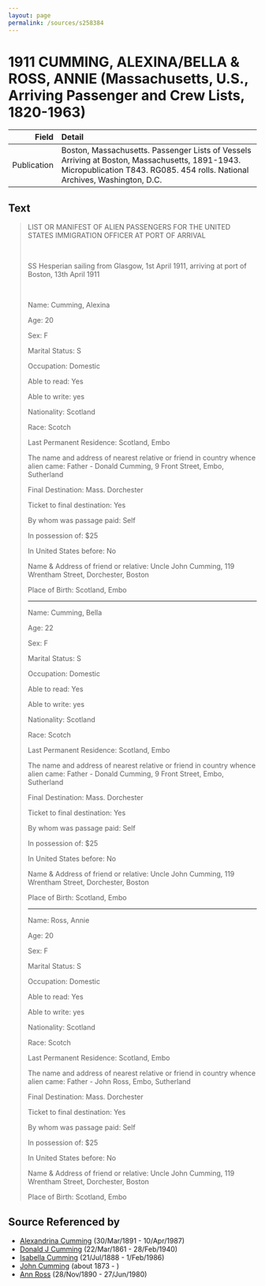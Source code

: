 ```yaml
---
layout: page
permalink: /sources/s258384
---
```


# 1911 CUMMING, ALEXINA/BELLA & ROSS, ANNIE (Massachusetts, U.S., Arriving Passenger and Crew Lists, 1820-1963)

Field | Detail
---:|:---
Publication | Boston, Massachusetts. Passenger Lists of Vessels Arriving at Boston, Massachusetts, 1891-1943. Micropublication T843. RG085. 454 rolls. National Archives, Washington, D.C.

## Text

> LIST OR MANIFEST OF ALIEN PASSENGERS FOR THE UNITED STATES IMMIGRATION OFFICER AT PORT OF ARRIVAL
>
> <br/>
>
> SS Hesperian sailing from Glasgow, 1st April 1911, arriving at port of Boston, 13th April 1911
>
> <br/>
>
> Name: Cumming, Alexina
>
> Age: 20
>
> Sex: F
>
> Marital Status: S
>
> Occupation: Domestic
>
> Able to read: Yes
>
> Able to write: yes
>
> Nationality: Scotland
>
> Race: Scotch
>
> Last Permanent Residence: Scotland, Embo
>
> The name and address of nearest relative or friend in country whence alien came: Father - Donald Cumming, 9 Front Street, Embo, Sutherland
>
> Final Destination: Mass. Dorchester
>
> Ticket to final destination: Yes
>
> By whom was passage paid: Self
>
> In possession of: $25
>
> In United States before: No
>
> Name & Address of friend or relative: Uncle John Cumming, 119 Wrentham Street, Dorchester, Boston
>
> Place of Birth: Scotland, Embo
>
> ---
>
> Name: Cumming, Bella
>
> Age: 22
>
> Sex: F
>
> Marital Status: S
>
> Occupation: Domestic
>
> Able to read: Yes
>
> Able to write: yes
>
> Nationality: Scotland
>
> Race: Scotch
>
> Last Permanent Residence: Scotland, Embo
>
> The name and address of nearest relative or friend in country whence alien came: Father - Donald Cumming, 9 Front Street, Embo, Sutherland
>
> Final Destination: Mass. Dorchester
>
> Ticket to final destination: Yes
>
> By whom was passage paid: Self
>
> In possession of: $25
>
> In United States before: No
>
> Name & Address of friend or relative: Uncle John Cumming, 119 Wrentham Street, Dorchester, Boston
>
> Place of Birth: Scotland, Embo
>
> ---
>
> Name: Ross, Annie
>
> Age: 20
>
> Sex: F
>
> Marital Status: S
>
> Occupation: Domestic
>
> Able to read: Yes
>
> Able to write: yes
>
> Nationality: Scotland
>
> Race: Scotch
>
> Last Permanent Residence: Scotland, Embo
>
> The name and address of nearest relative or friend in country whence alien came: Father - John Ross, Embo, Sutherland
>
> Final Destination: Mass. Dorchester
>
> Ticket to final destination: Yes
>
> By whom was passage paid: Self
>
> In possession of: $25
>
> In United States before: No
>
> Name & Address of friend or relative: Uncle John Cumming, 119 Wrentham Street, Dorchester, Boston
>
> Place of Birth: Scotland, Embo
>

## Source Referenced by

* [Alexandrina Cumming](../people/@57186713@-alexandrina-cumming-b1891-3-30-d1987-4-10.md) (30/Mar/1891 - 10/Apr/1987)
* [Donald J Cumming](../people/@20465544@-donald-j-cumming-b1861-3-22-d1940-2-28.md) (22/Mar/1861 - 28/Feb/1940)
* [Isabella Cumming](../people/@84684994@-isabella-cumming-b1888-7-21-d1986-2-1.md) (21/Jul/1888 - 1/Feb/1986)
* [John Cumming](../people/@87723702@-john-cumming-b1873-d.md) (about 1873 - )
* [Ann Ross](../people/@52613824@-ann-ross-b1890-11-28-d1980-6-27.md) (28/Nov/1890 - 27/Jun/1980)
